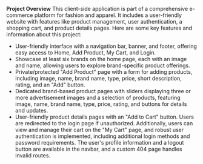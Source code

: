 **Project Overview**
This client-side application is part of a comprehensive e-commerce platform for fashion and apparel. It includes a user-friendly website with features like product management, user authentication, a shopping cart, and product details pages. Here are some key features and information about this project:
- User-friendly interface with a navigation bar, banner, and footer, offering easy access to Home, Add Product, My Cart, and Login.
- Showcase at least six brands on the home page, each with an image and name, allowing users to explore brand-specific product offerings.
- Private/protected "Add Product" page with a form for adding products, including image, name, brand name, type, price, short description, rating, and an "Add" button.
- Dedicated brand-based product pages with sliders displaying three or more advertisement images and a selection of products, featuring image, name, brand name, type, price, rating, and buttons for details and updates.
- User-friendly product details pages with an "Add to Cart" button. Users are redirected to the login page if unauthorized. Additionally, users can view and manage their cart on the "My Cart" page, and robust user authentication is implemented, including additional login methods and password requirements. The user's profile information and a logout button are available in the navbar, and a custom 404 page handles invalid routes.